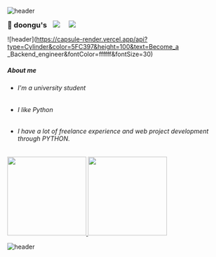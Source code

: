 



![header](https://capsule-render.vercel.app/api?type=slice&color=5FC397&height=40&width=1000000)





<p><h3 style="display:inline">
    👋 doongu's
    </h3><a href="https://doongu.tistory.com/category/Home"><img src="http://img.shields.io/badge/Blog-655ced?style=for-the-badge&color=5FC397" style="height : auto; margin-left : 10px; margin-right : 10px;"/></a><a href="https://solved.ac/dongu"><img src="http://mazassumnida.wtf/api/mini/generate_badge?boj=dongu" style="height : auto; margin-left : 10px; margin-right : 10px;"/></a></p>





![header](https://capsule-render.vercel.app/api?type=Cylinder&color=5FC397&height=100&text=Become_a _Backend_engineer&fontColor=ffffff&fontSize=30)





<h5>About me</h5>

- <h6>I'm a university student<h6>

- <h6>I like Python<h6>

- <h6>I have a lot of freelance experience and web project development through PYTHON.<h6>



<p>
    <a href="https://github.com/anuraghazra/github-readme-stats">
    <img height="180px" src="https://github-readme-stats.vercel.app/api?username=doongu&show_icons=true&theme=vue&bg_color=FFFFFF,FFFFFF,FFFFFF,FFFFFF,FFFFFF,FFFFFF,ccf7c9,ccf7c9,ccf7c9,ccf7c9&icon_color=FFFFFF&border_color=39de94" />
</a>
    <a href="https://github.com/anuraghazra/convoychat">
  <img  height="180px" src="https://github-readme-stats.vercel.app/api/top-langs/?username=doongu&layout=compact&title_color=4ABB88&border_color=39de94" />
        <a href="https://github.com/anuraghazra/convoychat">
    </a></p>



![header](https://capsule-render.vercel.app/api?type=slice&color=5FC397&height=40&reversal=true&section=footer)


